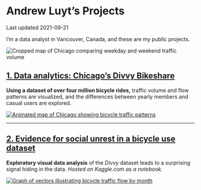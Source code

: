 Andrew Luyt’s Projects
================
Last updated 2021-09-21

I’m a data analyst in Vancouver, Canada, and these are my public
projects.

![Cropped map of Chicago comparing weekday and weekend traffic
volume](./img/chicago-crop-banner.png)

## [1. Data analytics: Chicago’s Divvy Bikeshare](https://andrewluyt.github.io/divvy-bikeshare/)

**Using a dataset of over four million bicycle rides,** traffic volume
and flow patterns are visualized, and the differences between yearly
members and casual users are explored.

[![Animated map of Chicago showing bicycle traffic
patterns](https://andrewluyt.github.io/divvy-bikeshare/analysis-report_files/figure-gfm/all%20traffic%20flow%20mapped%20fine%20detail%20zoomed-1.gif)](https://andrewluyt.github.io/divvy-bikeshare/)

------------------------------------------------------------------------

## [2. Evidence for social unrest in a bicycle use dataset](https://www.kaggle.com/andyinverted/evidence-for-social-unrest-in-bicycle-usage-data)

**Exploratory visual data analysis** of the *Divvy* dataset leads to a
surprising signal hiding in the data. *Hosted on Kaggle.com as a
notebook.*

[![Graph of vectors illustrating bicycle traffic flow by
month](./img/unrest.png)](https://www.kaggle.com/andyinverted/evidence-for-social-unrest-in-bicycle-usage-data)
